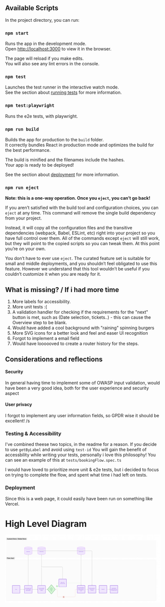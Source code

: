 ## Available Scripts

In the project directory, you can run:

### `npm start`

Runs the app in the development mode.\
Open [http://localhost:3000](http://localhost:3000) to view it in the browser.

The page will reload if you make edits.\
You will also see any lint errors in the console.

### `npm test`

Launches the test runner in the interactive watch mode.\
See the section about [running tests](https://facebook.github.io/create-react-app/docs/running-tests) for more information.

### `npm test:playwright`

Runs the e2e tests, with playwright.

### `npm run build`

Builds the app for production to the `build` folder.\
It correctly bundles React in production mode and optimizes the build for the best performance.

The build is minified and the filenames include the hashes.\
Your app is ready to be deployed!

See the section about [deployment](https://facebook.github.io/create-react-app/docs/deployment) for more information.

### `npm run eject`

**Note: this is a one-way operation. Once you `eject`, you can’t go back!**

If you aren’t satisfied with the build tool and configuration choices, you can `eject` at any time. This command will remove the single build dependency from your project.

Instead, it will copy all the configuration files and the transitive dependencies (webpack, Babel, ESLint, etc) right into your project so you have full control over them. All of the commands except `eject` will still work, but they will point to the copied scripts so you can tweak them. At this point you’re on your own.

You don’t have to ever use `eject`. The curated feature set is suitable for small and middle deployments, and you shouldn’t feel obligated to use this feature. However we understand that this tool wouldn’t be useful if you couldn’t customize it when you are ready for it.

## What is missing? / If i had more time

1. More labels for accessibility.
2. More unit tests :(
3. A validation handler for checking if the requirements for the "next" button is met, such as (Date selection, tickets..) - this can cause the Overview step to be blank.
4. Would have added a cool background with "raining" spinning burgers
5. More SVG icons for a better look and feel and easer UI recognition
6. Forgot to implement a email field
7. Would have loooooved to create a router history for the steps.

## Considerations and reflections

#### Security

In general having time to implement some of OWASP input validation, would have been a very good idea, both for the user experience and security aspect

#### User privacy

I forgot to implement any user information fields, so GPDR wise it should be excellent! /s

### Testing & Accessibility

I've combined theese two topics, in the readme for a reason. If you decide to use `getByLabel` and avoid using `test-id` You will gain the benefit of accessbility while writing your tests, personally i love this philosophy! You can see an example of this at `tests/bookingFlow.spec.ts`

I would have loved to prioritize more unit & e2e tests, but i decided to focus on trying to complete the flow, and spent what time i had left on tests.

### Deployment

Since this is a web page, it could easily have been run on something like Vercel.

# High Level Diagram

![Diagram](./high-level-diagram.png)
